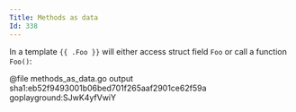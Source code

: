 ```yaml
---
Title: Methods as data
Id: 338
---
```


In a template `{{ .Foo }}` will either access struct field `Foo` or call a function `Foo()`:

@file methods_as_data.go output sha1:eb52f9493001b06bed701f265aaf2901ce62f59a goplayground:SJwK4yfVwiY

